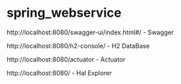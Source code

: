 # spring_webservice

http://localhost:8080/swagger-ui/index.html#/ - Swagger

http://localhost:8080/h2-console/ - H2 DataBase

http://localhost:8080/actuator - Actuator

http://localhost:8080/ - Hal Explorer




